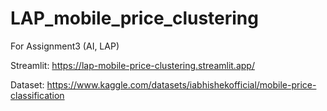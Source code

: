 # LAP_mobile_price_clustering
For Assignment3 (AI, LAP)

Streamlit: https://lap-mobile-price-clustering.streamlit.app/

Dataset: https://www.kaggle.com/datasets/iabhishekofficial/mobile-price-classification 
